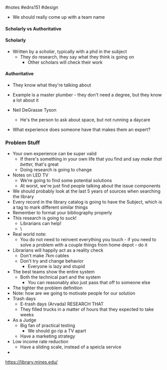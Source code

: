 #notes #edns151 #design 
- We should really come up with a team name
#### Scholarly vs Authoritative
#### Scholarly
- Written by a *scholar*, typically with a phd in the subject
	- They do research, they say what they think is going on
		- Other scholars will check their work
#### Authoritative
- They know what they're talking about
- Example is a master plumber - they don't need a degree, but they know a lot about it

- Neil DeGrasse Tyson
	- He's the person to ask about space, but not running a daycare
- What experience does someone have that makes them an expert?

### Problem Stuff
- Your own experience can be super valid
	- If there's something in your own life that you find and say *make that better,* that's great
	- Doing research is going to change
- Notes on LED TV
	- We're going to find some potential solutions
	- At worst, we're just find people talking about the issue components
- We should probably look at the last 5 years of sources when searching the library
- Every record in the library catalog is going to have the Subject, which is a tag to mark different similar things
- Remember to format your bibliography properly
- This research is going to suck!
	- Librarians can help!
	- \
- Real world note:
	- You do not need to reinvent everything you touch - if you need to solve a problem with a couple things from home depot - do it
- Librarians will happily act as a reality check
	- Don't make 7km cables
	- Don't try and change behavior
		- Everyone is lazy and stupid
- The best teams show the entire system
	- Both the technical part and the system
		- You can reasonably also just pass that off to someone else
- The tighter the problem definition
- Note: how are we going to motivate people for our solution
- Trash days
	- E-trash days (Arvada)  RESEARCH THAT
	- They filled trucks in a matter of hours that they expected to take weeks
- As a Judge
	- Big fan of practical testing
		- We should go rip a TV apart
	- Have a marketing strategy
- Low income rate reduction
	- Have a sliding scale, instead of a speicla service 
- 


https://library.mines.edu/ 





